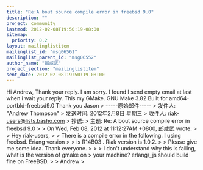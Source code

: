 ```yaml
---
title: "Re:A bout source compile error in freebsd 9.0"
description: ""
project: community
lastmod: 2012-02-08T19:50:19-08:00
sitemap:
  priority: 0.2
layout: mailinglistitem
mailinglist_id: "msg06561"
mailinglist_parent_id: "msg06552"
author_name: "郎咸武"
project_section: "mailinglistitem"
sent_date: 2012-02-08T19:50:19-08:00
---
```



Hi Andrew, Thank your reply. I am sorry. I found I send empty email at last 
when i wait your reply.
 This my GMake.
 GNU Make 3.82
Built for amd64-portbld-freebsd9.0
Thank you
Jason
 &gt; -----原始邮件-----
&gt; 发件人: "Andrew Thompson" 
&gt; 发送时间: 2012年2月8日 星期三
&gt; 收件人: riak-users@lists.basho.com
&gt; 抄送: 
&gt; 主题: Re: A bout source compile error in freebsd 9.0
&gt; 
&gt; On Wed, Feb 08, 2012 at 11:12:27AM +0800, 郎咸武 wrote:
&gt; &gt; Hey riak-users,
&gt; &gt; There is a compile error in the following. I using freebsd. Eriang version 
&gt; &gt; is R14B03 . Riak version is 1.0.2.
&gt; &gt; Please give me some idea. Thank everyone.
&gt; &gt; 
&gt; I don't understand why this is failing, what is the version of gmake on
&gt; your machine? erlang\\_js should build fine on FreeBSD.
&gt; 
&gt; Andrew
&gt; 
